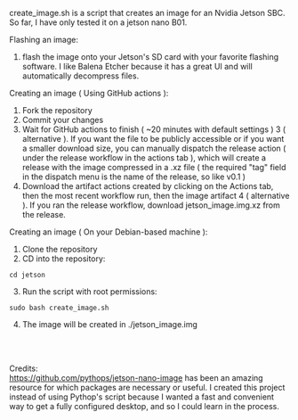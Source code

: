 create_image.sh is a script that creates an image for an Nvidia Jetson SBC. So far, I have only tested it on a jetson nano B01.

Flashing an image:
1. flash the image onto your Jetson's SD card with your favorite flashing software. I like Balena Etcher because it has a great UI and will automatically decompress files.


Creating an image ( Using GitHub actions ):
1. Fork the repository
2. Commit your changes
3. Wait for GitHub actions to finish ( ~20 minutes with default settings )
3 ( alternative ). If you want the file to be publicly accessible or if you want a smaller download size, you can manually dispatch the release action ( under the release workflow in the actions tab ), which will create a release with the image compressed in a .xz file ( the required "tag" field in the dispatch menu is the name of the release, so like v0.1 )
4. Download the artifact actions created by clicking on the Actions tab, then the most recent workflow run, then the image artifact
4 ( alternative ). If you ran the release workflow, download jetson_image.img.xz from the release. 


Creating an image ( On your Debian-based machine ):
1. Clone the repository
2. CD into the repository:
```console
cd jetson
```
3. Run the script with root permissions:
```console
sudo bash create_image.sh
```
4. The image will be created in ./jetson_image.img


<br/>
<br/>

Credits:<br/>
    https://github.com/pythops/jetson-nano-image has been an amazing resource for which packages are necessary or useful. I created this project instead of using Pythop's script because I wanted a fast and convenient way to get a fully configured desktop, and so I could learn in the process.